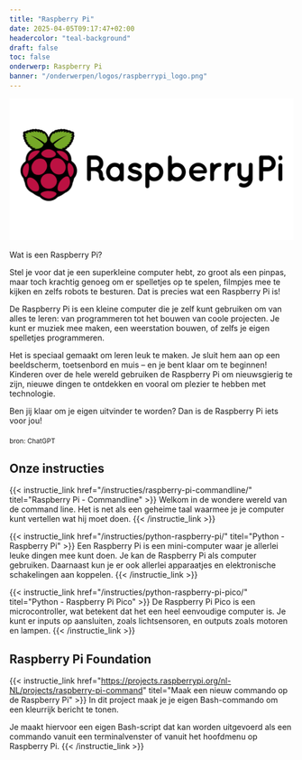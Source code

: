 ```yaml
---
title: "Raspberry Pi"
date: 2025-04-05T09:17:47+02:00
headercolor: "teal-background"
draft: false
toc: false
onderwerp: Raspberry Pi
banner: "/onderwerpen/logos/raspberrypi_logo.png"
---
```


![Raspberry Pi logo](/onderwerpen/logos/raspberrypi_logo.png)

Wat is een Raspberry Pi?

Stel je voor dat je een superkleine computer hebt, zo groot als een pinpas, maar toch krachtig genoeg om er spelletjes op te spelen, filmpjes mee te kijken en zelfs robots te besturen. Dat is precies wat een Raspberry Pi is!

<!--more-->

De Raspberry Pi is een kleine computer die je zelf kunt gebruiken om van alles te leren: van programmeren tot het bouwen van coole projecten. Je kunt er muziek mee maken, een weerstation bouwen, of zelfs je eigen spelletjes programmeren.

Het is speciaal gemaakt om leren leuk te maken. Je sluit hem aan op een beeldscherm, toetsenbord en muis – en je bent klaar om te beginnen! Kinderen over de hele wereld gebruiken de Raspberry Pi om nieuwsgierig te zijn, nieuwe dingen te ontdekken en vooral om plezier te hebben met technologie.

Ben jij klaar om je eigen uitvinder te worden? Dan is de Raspberry Pi iets voor jou!

<sub>bron: ChatGPT</sub>

## Onze instructies

{{< instructie_link href="/instructies/raspberry-pi-commandline/" titel="Raspberry Pi - Commandline" >}}
Welkom in de wondere wereld van de command line. Het is net als een geheime taal waarmee je je computer kunt vertellen 
wat hij moet doen.
{{< /instructie_link >}}

{{< instructie_link href="/instructies/python-raspberry-pi/" titel="Python - Raspberry Pi" >}}
Een Raspberry Pi is een mini-computer waar je allerlei leuke dingen mee kunt doen. Je kan de Raspberry Pi als computer 
gebruiken. Daarnaast kun je er ook allerlei apparaatjes en elektronische schakelingen aan koppelen.
{{< /instructie_link >}}

{{< instructie_link href="/instructies/python-raspberry-pi-pico/" titel="Python - Raspberry Pi Pico" >}}
De Raspberry Pi Pico is een microcontroller, wat betekent dat het een heel eenvoudige computer is. Je kunt er inputs 
op aansluiten, zoals lichtsensoren, en outputs zoals motoren en lampen.
{{< /instructie_link >}}

## Raspberry Pi Foundation

{{< instructie_link href="https://projects.raspberrypi.org/nl-NL/projects/raspberry-pi-command" titel="Maak een nieuw commando op de Raspberry Pi" >}}
In dit project maak je je eigen Bash-commando om een kleurrijk bericht te tonen.

Je maakt hiervoor een eigen Bash-script dat kan worden uitgevoerd als een commando vanuit een terminalvenster of vanuit 
het hoofdmenu op Raspberry Pi.
{{< /instructie_link >}}
